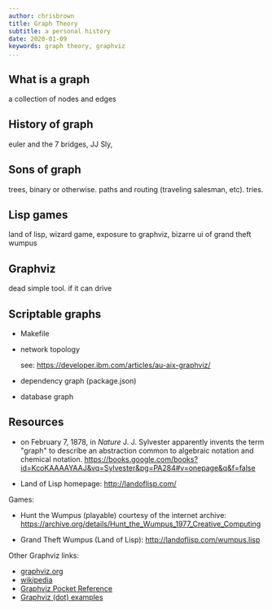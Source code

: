 ```yaml
---
author: chrisbrown
title: Graph Theory
subtitle: a personal history
date: 2020-01-09
keywords: graph theory, graphviz
...
```


## What is a graph

a collection of nodes and edges

## History of graph

euler and the 7 bridges, JJ Sly, 

## Sons of graph

trees, binary or otherwise. paths and routing (traveling salesman, etc). tries.

## Lisp games

land of lisp, wizard game, exposure to graphviz, bizarre ui of grand theft wumpus

## Graphviz

dead simple tool. if it can drive 

## Scriptable graphs

- Makefile

- network topology

    see: https://developer.ibm.com/articles/au-aix-graphviz/

- dependency graph (package.json)

- database graph

## Resources

- on February 7, 1878, in *Nature* J. J. Sylvester apparently invents the term
  "graph" to describe an abstraction common to algebraic notation and chemical
  notation.
  <https://books.google.com/books?id=KcoKAAAAYAAJ&vq=Sylvester&pg=PA284#v=onepage&q&f=false>

- Land of Lisp homepage: <http://landoflisp.com/>

Games:

- Hunt the Wumpus (playable) courtesy of the internet archive:
  <https://archive.org/details/Hunt_the_Wumpus_1977_Creative_Computing>

- Grand Theft Wumpus (Land of Lisp): <http://landoflisp.com/wumpus.lisp>

Other Graphviz links:

- [graphviz.org](https://graphviz.org/)
- [wikipedia](https://en.wikipedia.org/wiki/DOT_(graph_description_language))
- [Graphviz Pocket Reference](https://graphs.grevian.org/example)
- [Graphviz (dot) examples](https://renenyffenegger.ch/notes/tools/Graphviz/examples/index)
